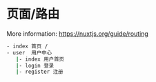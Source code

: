 # 页面/路由
More information: https://nuxtjs.org/guide/routing

```bash
- index 首页 /
- user  用户中心
   |- index 用户首页
   |- login 登录
   |- register 注册
```
